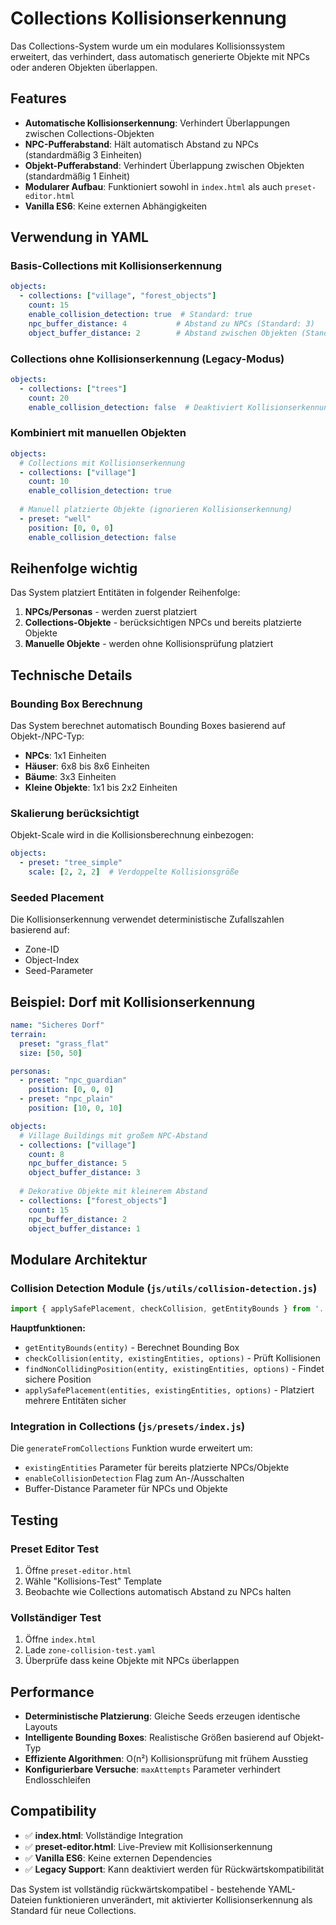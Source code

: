 # Collections Kollisionserkennung

Das Collections-System wurde um ein modulares Kollisionssystem erweitert, das verhindert, dass automatisch generierte Objekte mit NPCs oder anderen Objekten überlappen.

## Features

- **Automatische Kollisionserkennung**: Verhindert Überlappungen zwischen Collections-Objekten
- **NPC-Pufferabstand**: Hält automatisch Abstand zu NPCs (standardmäßig 3 Einheiten)
- **Objekt-Pufferabstand**: Verhindert Überlappung zwischen Objekten (standardmäßig 1 Einheit)
- **Modularer Aufbau**: Funktioniert sowohl in `index.html` als auch `preset-editor.html`
- **Vanilla ES6**: Keine externen Abhängigkeiten

## Verwendung in YAML

### Basis-Collections mit Kollisionserkennung
```yaml
objects:
  - collections: ["village", "forest_objects"]
    count: 15
    enable_collision_detection: true  # Standard: true
    npc_buffer_distance: 4           # Abstand zu NPCs (Standard: 3)
    object_buffer_distance: 2        # Abstand zwischen Objekten (Standard: 1)
```

### Collections ohne Kollisionserkennung (Legacy-Modus)
```yaml
objects:
  - collections: ["trees"]
    count: 20
    enable_collision_detection: false  # Deaktiviert Kollisionserkennung
```

### Kombiniert mit manuellen Objekten
```yaml
objects:
  # Collections mit Kollisionserkennung
  - collections: ["village"]
    count: 10
    enable_collision_detection: true
    
  # Manuell platzierte Objekte (ignorieren Kollisionserkennung)
  - preset: "well"
    position: [0, 0, 0]
    enable_collision_detection: false
```

## Reihenfolge wichtig

Das System platziert Entitäten in folgender Reihenfolge:

1. **NPCs/Personas** - werden zuerst platziert
2. **Collections-Objekte** - berücksichtigen NPCs und bereits platzierte Objekte
3. **Manuelle Objekte** - werden ohne Kollisionsprüfung platziert

## Technische Details

### Bounding Box Berechnung
Das System berechnet automatisch Bounding Boxes basierend auf Objekt-/NPC-Typ:
- **NPCs**: 1x1 Einheiten
- **Häuser**: 6x8 bis 8x6 Einheiten  
- **Bäume**: 3x3 Einheiten
- **Kleine Objekte**: 1x1 bis 2x2 Einheiten

### Skalierung berücksichtigt
Objekt-Scale wird in die Kollisionsberechnung einbezogen:
```yaml
objects:
  - preset: "tree_simple"
    scale: [2, 2, 2]  # Verdoppelte Kollisionsgröße
```

### Seeded Placement
Die Kollisionserkennung verwendet deterministische Zufallszahlen basierend auf:
- Zone-ID
- Object-Index  
- Seed-Parameter

## Beispiel: Dorf mit Kollisionserkennung

```yaml
name: "Sicheres Dorf"
terrain:
  preset: "grass_flat"
  size: [50, 50]

personas:
  - preset: "npc_guardian"
    position: [0, 0, 0]
  - preset: "npc_plain" 
    position: [10, 0, 10]

objects:
  # Village Buildings mit großem NPC-Abstand
  - collections: ["village"]
    count: 8
    npc_buffer_distance: 5
    object_buffer_distance: 3
    
  # Dekorative Objekte mit kleinerem Abstand
  - collections: ["forest_objects"]
    count: 15  
    npc_buffer_distance: 2
    object_buffer_distance: 1
```

## Modulare Architektur

### Collision Detection Module (`js/utils/collision-detection.js`)
```javascript
import { applySafePlacement, checkCollision, getEntityBounds } from '../utils/collision-detection.js';
```

**Hauptfunktionen:**
- `getEntityBounds(entity)` - Berechnet Bounding Box
- `checkCollision(entity, existingEntities, options)` - Prüft Kollisionen
- `findNonCollidingPosition(entity, existingEntities, options)` - Findet sichere Position
- `applySafePlacement(entities, existingEntities, options)` - Platziert mehrere Entitäten sicher

### Integration in Collections (`js/presets/index.js`)
Die `generateFromCollections` Funktion wurde erweitert um:
- `existingEntities` Parameter für bereits platzierte NPCs/Objekte
- `enableCollisionDetection` Flag zum An-/Ausschalten
- Buffer-Distance Parameter für NPCs und Objekte

## Testing

### Preset Editor Test
1. Öffne `preset-editor.html`
2. Wähle "Kollisions-Test" Template
3. Beobachte wie Collections automatisch Abstand zu NPCs halten

### Vollständiger Test
1. Öffne `index.html`
2. Lade `zone-collision-test.yaml`
3. Überprüfe dass keine Objekte mit NPCs überlappen

## Performance

- **Deterministische Platzierung**: Gleiche Seeds erzeugen identische Layouts
- **Intelligente Bounding Boxes**: Realistische Größen basierend auf Objekt-Typ
- **Effiziente Algorithmen**: O(n²) Kollisionsprüfung mit frühem Ausstieg
- **Konfigurierbare Versuche**: `maxAttempts` Parameter verhindert Endlosschleifen

## Compatibility

- ✅ **index.html**: Vollständige Integration
- ✅ **preset-editor.html**: Live-Preview mit Kollisionserkennung  
- ✅ **Vanilla ES6**: Keine externen Dependencies
- ✅ **Legacy Support**: Kann deaktiviert werden für Rückwärtskompatibilität

Das System ist vollständig rückwärtskompatibel - bestehende YAML-Dateien funktionieren unverändert, mit aktivierter Kollisionserkennung als Standard für neue Collections.
